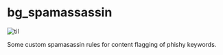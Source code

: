 # bg_spamassassin
![til](https://media2.giphy.com/media/v1.Y2lkPTc5MGI3NjExNHo4a3J6ZHpkbDFrdnBwang2cWVxNnRlZ2k2eXNtNTJpZWlyNjBlYyZlcD12MV9pbnRlcm5hbF9naWZfYnlfaWQmY3Q9Zw/8abAbOrQ9rvLG/giphy.gif)

Some custom spamasassin rules for content flagging of phishy keywords.
